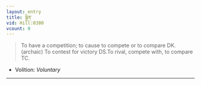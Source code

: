 ```yaml
---
layout: entry
title: སྒྲིན་
vid: Hill:0380
vcount: 0
---
```

> To have a competition; to cause to compete or to compare DK\. (archaic) To contest for victory DS\.To rival, compete with, to compare TC\.

* Volition: _Voluntary_

---

